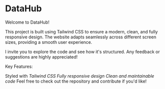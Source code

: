 # DataHub
Welcome to DataHub! 

This project is built using Tailwind CSS to ensure a modern, clean, and fully responsive design. The website adapts seamlessly across different screen sizes, providing a smooth user experience.

I invite you to explore the code and see how it's structured. Any feedback or suggestions are highly appreciated! 

 Key Features:

Styled with  *Tailwind CSS*
*Fully responsive design*
*Clean and maintainable code*
Feel free to check out the repository and contribute if you'd like! 
